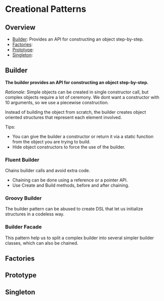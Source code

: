 # Creational Patterns

## Overview

- [Builder](#Builder): Provides an API for constructing an object step-by-step.
- [Factories](#Factories):
- [Prototype](#Prototype):
- [Singleton](#Singleton):


## Builder

**The builder provides an API for constructing an object step-by-step.**

*Rationale*: Simple objects can be created in single constructor call, but complex objects require a lot of ceremony. We dont want a constructor with 10 arguments, so we use a piecewise construction.

Instead of building the object from scratch, the builder creates object oriented structures that represent each element involved.

Tips:
- You can give the builder a constructor or return it via a static function from the object you are trying to build.
- Hide object constructors to force the use of the builder.

### Fluent Builder

Chains builder calls and avoid extra code.
- Chaining can be done using a reference or a pointer API.
- Use Create and Build methods, before and after chaining.

### Groovy Builder

The builder pattern can be abused to create DSL that let us initialize structures in a codeless way.

### Builder Facade

This pattern help us to split a complex builder into several simpler builder classes, which can also be chained.

## Factories

## Prototype

## Singleton
